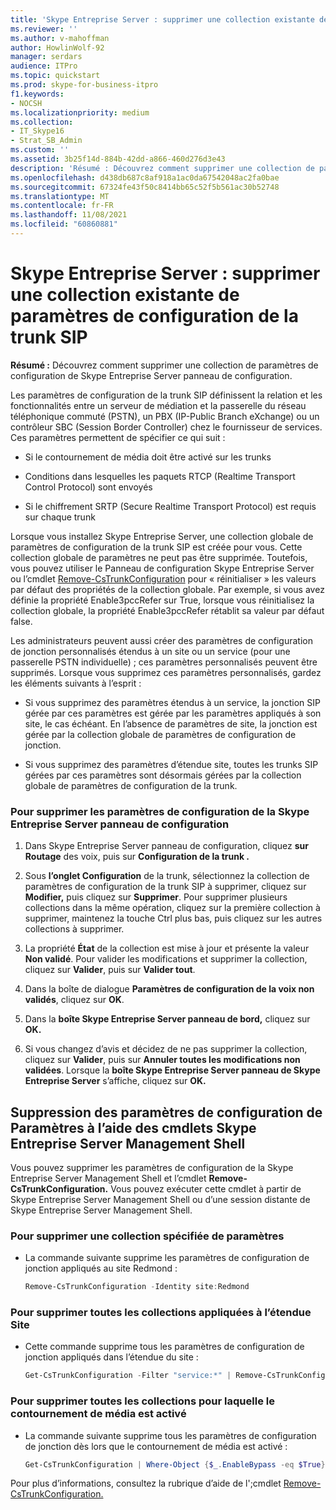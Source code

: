 ```yaml
---
title: 'Skype Entreprise Server : supprimer une collection existante de paramètres de configuration de la trunk SIP'
ms.reviewer: ''
ms.author: v-mahoffman
author: HowlinWolf-92
manager: serdars
audience: ITPro
ms.topic: quickstart
ms.prod: skype-for-business-itpro
f1.keywords:
- NOCSH
ms.localizationpriority: medium
ms.collection:
- IT_Skype16
- Strat_SB_Admin
ms.custom: ''
ms.assetid: 3b25f14d-884b-42dd-a866-460d276d3e43
description: 'Résumé : Découvrez comment supprimer une collection de paramètres de configuration de Skype Entreprise Server panneau de configuration.'
ms.openlocfilehash: d438db687c8af918a1ac0da67542048ac2fa0bae
ms.sourcegitcommit: 67324fe43f50c8414bb65c52f5b561ac30b52748
ms.translationtype: MT
ms.contentlocale: fr-FR
ms.lasthandoff: 11/08/2021
ms.locfileid: "60860881"
---
```

# <a name="skype-for-business-server-delete-an-existing-collection-of-sip-trunk-configuration-settings"></a>Skype Entreprise Server : supprimer une collection existante de paramètres de configuration de la trunk SIP 
 
**Résumé :** Découvrez comment supprimer une collection de paramètres de configuration de Skype Entreprise Server panneau de configuration.
  
Les paramètres de configuration de la trunk SIP définissent la relation et les fonctionnalités entre un serveur de médiation et la passerelle du réseau téléphonique commuté (PSTN), un PBX (IP-Public Branch eXchange) ou un contrôleur SBC (Session Border Controller) chez le fournisseur de services. Ces paramètres permettent de spécifier ce qui suit :
  
- Si le contournement de média doit être activé sur les trunks
    
- Conditions dans lesquelles les paquets RTCP (Realtime Transport Control Protocol) sont envoyés
    
- Si le chiffrement SRTP (Secure Realtime Transport Protocol) est requis sur chaque trunk
    
Lorsque vous installez Skype Entreprise Server, une collection globale de paramètres de configuration de la trunk SIP est créée pour vous. Cette collection globale de paramètres ne peut pas être supprimée. Toutefois, vous pouvez utiliser le Panneau de configuration Skype Entreprise Server ou l’cmdlet [Remove-CsTrunkConfiguration](/powershell/module/skype/remove-cstrunkconfiguration) pour « réinitialiser » les valeurs par défaut des propriétés de la collection globale. Par exemple, si vous avez définie la propriété Enable3pccRefer sur True, lorsque vous réinitialisez la collection globale, la propriété Enable3pccRefer rétablit sa valeur par défaut false.
  
Les administrateurs peuvent aussi créer des paramètres de configuration de jonction personnalisés étendus à un site ou un service (pour une passerelle PSTN individuelle) ; ces paramètres personnalisés peuvent être supprimés. Lorsque vous supprimez ces paramètres personnalisés, gardez les éléments suivants à l’esprit :
  
- Si vous supprimez des paramètres étendus à un service, la jonction SIP gérée par ces paramètres est gérée par les paramètres appliqués à son site, le cas échéant. En l’absence de paramètres de site, la jonction est gérée par la collection globale de paramètres de configuration de jonction.
    
- Si vous supprimez des paramètres d’étendue site, toutes les trunks SIP gérées par ces paramètres sont désormais gérées par la collection globale de paramètres de configuration de la trunk.
    
### <a name="to-remove-trunk-configuration-settings-with-skype-for-business-server-control-panel"></a>Pour supprimer les paramètres de configuration de la Skype Entreprise Server panneau de configuration

1. Dans Skype Entreprise Server panneau de configuration, cliquez **sur Routage** des voix, puis sur **Configuration de la trunk .**
    
2. Sous **l’onglet Configuration** de la trunk, sélectionnez la collection de paramètres de configuration de la trunk SIP à supprimer, cliquez sur **Modifier,** puis cliquez sur **Supprimer**. Pour supprimer plusieurs collections dans la même opération, cliquez sur la première collection à supprimer, maintenez la touche Ctrl plus bas, puis cliquez sur les autres collections à supprimer.
    
3. La propriété **État** de la collection est mise à jour et présente la valeur **Non validé**. Pour valider les modifications et supprimer la collection, cliquez sur **Valider**, puis sur **Valider tout**.
    
4. Dans la boîte de dialogue **Paramètres de configuration de la voix non validés**, cliquez sur **OK**.
    
5. Dans la **boîte Skype Entreprise Server panneau de bord,** cliquez sur **OK.**
    
6. Si vous changez d’avis et décidez de ne pas supprimer la collection, cliquez sur **Valider**, puis sur **Annuler toutes les modifications non validées**. Lorsque la **boîte Skype Entreprise Server panneau de Skype Entreprise Server** s’affiche, cliquez sur **OK.**
    
## <a name="removing-trunk-configuration-settings-by-using-skype-for-business-server-management-shell-cmdlets"></a>Suppression des paramètres de configuration de Paramètres à l’aide des cmdlets Skype Entreprise Server Management Shell

Vous pouvez supprimer les paramètres de configuration de la Skype Entreprise Server Management Shell et l’cmdlet **Remove-CsTrunkConfiguration.** Vous pouvez exécuter cette cmdlet à partir de Skype Entreprise Server Management Shell ou d’une session distante de Skype Entreprise Server Management Shell.
  
### <a name="to-remove-a-specified-collection-of-settings"></a>Pour supprimer une collection spécifiée de paramètres

- La commande suivante supprime les paramètres de configuration de jonction appliqués au site Redmond :
    
  ```powershell
  Remove-CsTrunkConfiguration -Identity site:Redmond
  ```

### <a name="to-remove-all-the-collections-applied-to-the-site-scope"></a>Pour supprimer toutes les collections appliquées à l’étendue Site

- Cette commande supprime tous les paramètres de configuration de jonction appliqués dans l’étendue du site :
    
  ```powershell
  Get-CsTrunkConfiguration -Filter "service:*" | Remove-CsTrunkConfiguration
  ```

### <a name="to-remove-all-the-collections-where-media-bypass-is-enabled"></a>Pour supprimer toutes les collections pour laquelle le contournement de média est activé

- La commande suivante supprime tous les paramètres de configuration de jonction dès lors que le contournement de média est activé :
    
  ```powershell
  Get-CsTrunkConfiguration | Where-Object {$_.EnableBypass -eq $True} | Remove-CsTrunkConfiguration
  ```

Pour plus d’informations, consultez la rubrique d’aide de l';cmdlet [Remove-CsTrunkConfiguration.](/powershell/module/skype/remove-cstrunkconfiguration)
